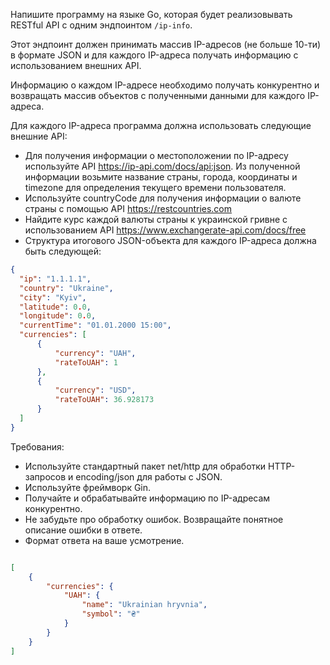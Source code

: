 Напишите программу на языке Go, которая будет реализовывать RESTful API с одним эндпоинтом `/ip-info`.

Этот эндпоинт должен принимать массив IP-адресов (не больше 10-ти) в формате JSON и для каждого IP-адреса получать информацию с использованием внешних API. 

Информацию о каждом IP-адресе необходимо получать конкурентно и возвращать массив объектов с полученными данными для каждого IP-адреса.

Для каждого IP-адреса программа должна использовать следующие внешние API:

 
- Для получения информации о местоположении по IP-адресу используйте API https://ip-api.com/docs/api:json. Из полученной информации возьмите название страны, города, координаты и timezone для определения текущего времени пользователя.
- Используйте countryCode для получения информации о валюте страны с помощью API https://restcountries.com
- Найдите курс каждой валюты страны к украинской гривне с использованием API https://www.exchangerate-api.com/docs/free
- Структура итогового JSON-объекта для каждого IP-адреса должна быть следующей:

```json
{
  "ip": "1.1.1.1",
  "country": "Ukraine",
  "city": "Kyiv",
  "latitude": 0.0,
  "longitude": 0.0,
  "currentTime": "01.01.2000 15:00",
  "currencies": [
      {
          "currency": "UAH",
          "rateToUAH": 1
      },
      {
          "currency": "USD",
          "rateToUAH": 36.928173
      }
  ]
}
```

Требования:
- Используйте стандартный пакет net/http для обработки HTTP-запросов и encoding/json для работы с JSON.
- Используйте фреймворк Gin.
- Получайте и обрабатывайте информацию по IP-адресам конкурентно.
- Не забудьте про обработку ошибок. Возвращайте понятное описание ошибки в ответе.
- Формат ответа на ваше усмотрение.


```json

[
    {
        "currencies": {
            "UAH": {
                "name": "Ukrainian hryvnia",
                "symbol": "₴"
            }
        }
    }
]
```